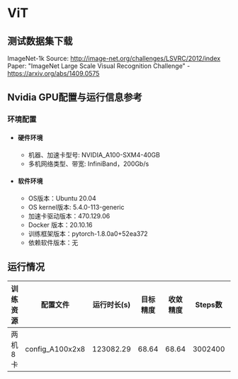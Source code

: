 # ViT

## 测试数据集下载

ImageNet-1k
Source: <http://image-net.org/challenges/LSVRC/2012/index>
Paper: "ImageNet Large Scale Visual Recognition Challenge" - <https://arxiv.org/abs/1409.0575>

## Nvidia GPU配置与运行信息参考

### 环境配置

- #### 硬件环境

  - 机器、加速卡型号: NVIDIA_A100-SXM4-40GB
  - 多机网络类型、带宽: InfiniBand，200Gb/s

- #### 软件环境

  - OS版本：Ubuntu 20.04
  - OS kernel版本: 5.4.0-113-generic
  - 加速卡驱动版本：470.129.06
  - Docker 版本：20.10.16
  - 训练框架版本：pytorch-1.8.0a0+52ea372
  - 依赖软件版本：无

## 运行情况

| 训练资源 | 配置文件        | 运行时长(s) | 目标精度 | 收敛精度 | Steps数 | 性能（samples/s) |
| -------- | --------------- | ----------- | -------- | -------- | ------- | ----------------         |
| 两机8卡  | config_A100x2x8 | 123082.29     | 68.64      | 68.64   | 3002400     | 3123.07            |


